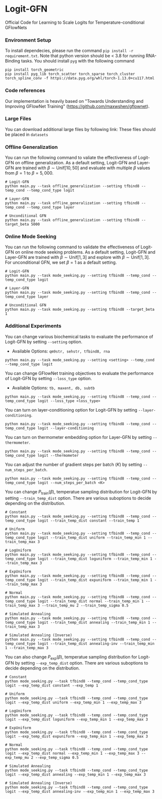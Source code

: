 # Logit-GFN
Official Code for Learning to Scale Logits for Temperature-conditional GFlowNets

### Environment Setup
To install dependecies, please run the command `pip install -r requirement.txt`.
Note that python version should be < 3.8 for running RNA-Binding tasks. You should install `pyg` with the following command
```
pip install torch_geometric
pip install pyg_lib torch_scatter torch_sparse torch_cluster torch_spline_conv -f https://data.pyg.org/whl/torch-1.13.0+cu117.html
```

### Code references
Our implementation is heavily based on "Towards Understanding and Improving GFlowNet Training" (https://github.com/maxwshen/gflownet). 

### Large Files

You can download additional large files by following link:
These files should be placed in `datasets`

### Offline Generalization
You can run the following command to valiate the effectiveness of Logit-GFN on offline generalization. As a default setting, Logit-GFN and Layer-GFN are trained with $\beta\sim\text{Unif}[10, 50]$ and evaluate with multiple $\beta$ values from $\beta=1$ to $\beta=5,000$.
```
# Logit-GFN
python main.py --task offline_generalization --setting tfbind8 --temp_cond --temp_cond_type logit

# Layer-GFN
python main.py --task offline_generalization --setting tfbind8 --temp_cond --temp_cond_type layer

# Unconditional GFN
python main.py --task offline_generalization --setting tfbind8 --target_beta 5000
```

### Online Mode Seeking
You can run the following command to validate the effectiveness of Logit-GFN on online mode seeking problems. As a default setting, Logit-GFN and Layer-GFN are trained with $\beta\sim\text{Unif}[1, 3]$ and explore with $\beta\sim\text{Unif}[1, 3]$. For unconditional GFN, we set $\beta=1$ as a default setting.
```
# Logit-GFN
python main.py --task mode_seeking.py --setting tfbind8 --temp_cond --temp_cond_type logit

# Layer-GFN
python main.py --task mode_seeking.py --setting tfbind8 --temp_cond --temp_cond_type layer

# Unconditional GFN
python main.py --task mode_seeking.py --setting tfbind8 --target_beta 1
```

### Additional Experiments
You can change various biochemical tasks to evaluate the performance of Logit-GFN by setting `--setting` option.
- Available Options: `qm9str, sehstr, tfbind8, rna`
```
python main.py --task mode_seeking.py --setting <setting> --temp_cond --temp_cond_type logit
```

You can change GFlowNet training objectives to evaluate the performance of Logit-GFN by setting `--loss_type` option.
- Available Options: `tb, maxent, db, subtb`
```
python main.py --task mode_seeking.py --setting tfbind8 --temp_cond --temp_cond_type logit --loss_type <loss_type>
```

You can turn on layer-conditioning option for Logit-GFN by setting `--layer-conditioning`.
```
python main.py --task mode_seeking.py --setting tfbind8 --temp_cond --temp_cond_type logit --layer-conditioning
```

You can turn on thermometer embedding option for Layer-GFN by setting `--thermometer`.
```
python main.py --task mode_seeking.py --setting tfbind8 --temp_cond --temp_cond_type logit --thermometer
```

You can adjust the number of gradient steps per batch ($K$) by setting `--num_steps_per_batch`.
```
python main.py --task mode_seeking.py --setting tfbind8 --temp_cond --temp_cond_type logit --num_steps_per_batch <K>
```

You can change $P_{\text{train}}(\beta)$, temperatue sampling distribution for Logit-GFN by setting `--train_temp_dist` option. There are various suboptions to decide depending on the distribution.
```
# Constant
python main.py --task mode_seeking.py --setting tfbind8 --temp_cond --temp_cond_type logit --train_temp_dist constant --train_temp 1

# Uniform
python main.py --task mode_seeking.py --setting tfbind8 --temp_cond --temp_cond_type logit --train_temp_dist uniform --train_temp_min 1 --train_temp_max 3

# LogUniform
python main.py --task mode_seeking.py --setting tfbind8 --temp_cond --temp_cond_type logit --train_temp_dist loguniform --train_temp_min 1 --train_temp_max 3

# ExpUniform
python main.py --task mode_seeking.py --setting tfbind8 --temp_cond --temp_cond_type logit --train_temp_dist expuniform --train_temp_min 1 --train_temp_max 3

# Normal
python main.py --task mode_seeking.py --setting tfbind8 --temp_cond --temp_cond_type logit --train_temp_dist normal --train_temp_min 1 --train_temp_max 3 --train_temp_mu 2 --train_temp_sigma 0.5

# Simulated Annealing
python main.py --task mode_seeking.py --setting tfbind8 --temp_cond --temp_cond_type logit --train_temp_dist annealing --train_temp_min 1 --train_temp_max 3

# Simulated Annealing (Inverse)
python main.py --task mode_seeking.py --setting tfbind8 --temp_cond --temp_cond_type logit --train_temp_dist annealing-inv --train_temp_min 1 --train_temp_max 3
```

You can also change $P_{\text{exp}}(\beta)$, temperatue sampling distribution for Logit-GFN by setting `--exp_temp_dist` option. There are various suboptions to decide depending on the distribution.
```
# Constant
python mode_seeking.py --task tfbind8 --temp_cond --temp_cond_type logit --exp_temp_dist constant --exp_temp 1

# Uniform
python mode_seeking.py --task tfbind8 --temp_cond --temp_cond_type logit --exp_temp_dist uniform --exp_temp_min 1 --exp_temp_max 3

# LogUniform
python mode_seeking.py --task tfbind8 --temp_cond --temp_cond_type logit --exp_temp_dist loguniform --exp_temp_min 1 --exp_temp_max 3

# ExpUniform
python mode_seeking.py --task tfbind8 --temp_cond --temp_cond_type logit --exp_temp_dist expuniform --exp_temp_min 1 --exp_temp_max 3

# Normal
python mode_seeking.py --task tfbind8 --temp_cond --temp_cond_type logit --exp_temp_dist normal --exp_temp_min 1 --exp_temp_max 3 --exp_temp_mu 2 --exp_temp_sigma 0.5

# Simulated Annealing
python mode_seeking.py --task tfbind8 --temp_cond --temp_cond_type logit --exp_temp_dist annealing --exp_temp_min 1 --exp_temp_max 3

# Simulated Annealing (Inverse)
python mode_seeking.py --task tfbind8 --temp_cond --temp_cond_type logit --exp_temp_dist annealing-inv --exp_temp_min 1 --exp_temp_max 3
```
